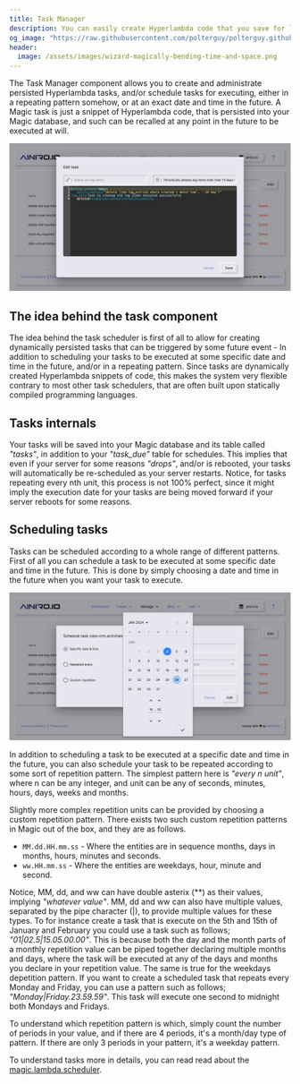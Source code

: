 ```yaml
---
title: Task Manager
description: You can easily create Hyperlambda code that you save for later execution, for then to schedule your task to be executed in the future.
og_image: "https://raw.githubusercontent.com/polterguy/polterguy.github.io/master/images/scheduling-task.jpg"
header:
  image: /assets/images/wizard-magically-bending-time-and-space.png
---
```


The Task Manager component allows you to create and administrate persisted Hyperlambda tasks, and/or schedule
tasks for executing, either in a repeating pattern somehow, or at an exact date and time in the future.
A Magic task is just a snippet of Hyperlambda code, that is persisted into
your Magic database, and such can be recalled at any point in the future to be executed at will.

![Hyperlambda task scheduler](https://raw.githubusercontent.com/polterguy/polterguy.github.io/master/images/scheduling-task.jpg)

## The idea behind the task component

The idea behind the task scheduler is first of all to allow for creating dynamically persisted tasks that can be triggered
by some future event - In addition to scheduling your
tasks to be executed at some specific date and time in the future, and/or in a repeating pattern. Since tasks
are dynamically created Hyperlambda snippets of code, this makes the system very flexible contrary to most other
task schedulers, that are often built upon statically compiled programming languages.

## Tasks internals

Your tasks will be saved into your Magic database and its table called _"tasks"_,
in addition to your _"task\_due"_ table for schedules. This implies that even if your server for some
reasons _"drops"_, and/or is rebooted, your tasks will automatically be re-scheduled as your server restarts.
Notice, for tasks repeating every nth unit, this process is not 100% perfect, since it might imply
the execution date for your tasks are being moved forward if your server reboots for some reasons.

## Scheduling tasks

Tasks can be scheduled according to a whole range of different patterns. First of all you can schedule
a task to be executed at some specific date and time in the future. This is done by simply choosing
a date and time in the future when you want your task to execute.

![Hyperlambda task scheduler](https://raw.githubusercontent.com/polterguy/polterguy.github.io/master/images/scheduling-tasks.jpg)

In addition to scheduling a task to be executed at a specific date and time in the future, you
can also schedule your task to be repeated according to some sort of repetition pattern. The simplest
pattern here is _"every n unit"_, where n can be any integer, and unit can be any of seconds, minutes,
hours, days, weeks and months.

Slightly more complex repetition units can be provided by choosing a custom repetition pattern.
There exists two such custom repetition patterns in Magic out of the box, and they are as follows.

* `MM.dd.HH.mm.ss` - Where the entities are in sequence months, days in months, hours, minutes and seconds.
* `ww.HH.mm.ss` - Where the entities are weekdays, hour, minute and second.

Notice, MM, dd, and ww can have double asterix (\*\*) as their values, implying _"whatever value"_.
MM, dd and ww can also have multiple values, separated by the pipe character (|), to provide multiple values
for these types. To for instance create a task that is execute on the 5th and 15th of January and February
you could use a task such as follows; _"01|02.5|15.05.00.00"_. This is because both the day and the month
parts of a monthly repetition value can be piped together declaring multiple months and days, where
the task will be executed at any of the days and months you declare in your repetition value. The same
is true for the weekdays depetition pattern. If you want to create a scheduled task that repeats
every Monday and Friday, you can use a pattern such as follows; _"Monday|Friday.23.59.59"_. This task
will execute one second to midnight both Mondays and Fridays.

To understand which repetition pattern is which, simply count the number of periods in your value,
and if there are 4 periods, it's a month/day type of pattern. If there are only 3 periods in your
pattern, it's a weekday pattern.

To understand tasks more in details, you can read read about the [magic.lambda.scheduler](/plugins/magic.lambda.scheduler/).


